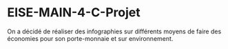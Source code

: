 # EISE-MAIN-4-C-Projet

On a décidé de réaliser des infographies sur différents moyens de faire des économies pour son porte-monnaie et sur environnement.
